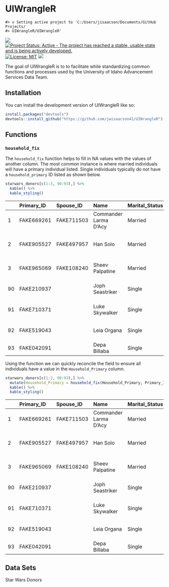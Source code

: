 
<!-- README.md is generated from README.Rmd. Please edit that file -->

# UIWrangleR

<!-- badges: start -->

    #> v Setting active project to 'C:/Users/jisaacson/Documents/GitHub Projects/
    #> UIWrangleR/UIWrangleR'

[![](https://img.shields.io/badge/lifecycle-stable-brightgreen.svg)](https://lifecycle.r-lib.org/articles/stages.html#stable)
[![Project Status: Active - The project has reached a stable, usable
state and is being actively
developed.](https://www.repostatus.org/badges/latest/active.svg)](https://www.repostatus.org/#active)
[![License:
MIT](https://img.shields.io/badge/license-MIT-blue.svg)](https://cran.r-project.org/web/licenses/MIT)
[![](https://img.shields.io/github/last-commit/jwisaacson41/UIWrangleR.svg)](https://github.com/jwisaacson41/UIWrangleR/commits/master)
<!-- badges: end -->

The goal of UIWrangleR is to to facilitate while standardizing common
functions and processes used by the University of Idaho Advancement
Services Data Team.

## Installation

You can install the development version of UIWrangleR like so:

``` r
install.packages("devtools")
devtools::install_github("https://github.com/jwisaacson41/UIWrangleR")
```

## Functions

### `household_fix`

The `household_fix` function helps to fill in NA values with the values
of another column. The most common instance is where married individuals
will have a primary individual listed. Single individuals typically do
not have a `household_primary` ID listed as shown below.

``` r
starwars_donors[c(1:3, 90:93),] %>%
  kable() %>%
  kable_styling()
```

<table class="table" style="margin-left: auto; margin-right: auto;">
<thead>
<tr>
<th style="text-align:left;">
</th>
<th style="text-align:left;">
Primary_ID
</th>
<th style="text-align:left;">
Spouse_ID
</th>
<th style="text-align:left;">
Name
</th>
<th style="text-align:left;">
Marital_Status
</th>
<th style="text-align:left;">
Address
</th>
<th style="text-align:right;">
Giving
</th>
<th style="text-align:left;">
Household_Primary
</th>
</tr>
</thead>
<tbody>
<tr>
<td style="text-align:left;">
1
</td>
<td style="text-align:left;">
FAKE669261
</td>
<td style="text-align:left;">
FAKE711503
</td>
<td style="text-align:left;">
Commander Larma D’Acy
</td>
<td style="text-align:left;">
Married
</td>
<td style="text-align:left;">
6250 Han Solo Street
</td>
<td style="text-align:right;">
2118.36
</td>
<td style="text-align:left;">
FAKE669261
</td>
</tr>
<tr>
<td style="text-align:left;">
2
</td>
<td style="text-align:left;">
FAKE905527
</td>
<td style="text-align:left;">
FAKE497957
</td>
<td style="text-align:left;">
Han Solo
</td>
<td style="text-align:left;">
Married
</td>
<td style="text-align:left;">
860 Clone Wars Court
</td>
<td style="text-align:right;">
3737.67
</td>
<td style="text-align:left;">
FAKE905527
</td>
</tr>
<tr>
<td style="text-align:left;">
3
</td>
<td style="text-align:left;">
FAKE965069
</td>
<td style="text-align:left;">
FAKE108240
</td>
<td style="text-align:left;">
Sheev Palpatine
</td>
<td style="text-align:left;">
Married
</td>
<td style="text-align:left;">
2328 Separatist Lane
</td>
<td style="text-align:right;">
3630.90
</td>
<td style="text-align:left;">
FAKE965069
</td>
</tr>
<tr>
<td style="text-align:left;">
90
</td>
<td style="text-align:left;">
FAKE210937
</td>
<td style="text-align:left;">
</td>
<td style="text-align:left;">
Joph Seastriker
</td>
<td style="text-align:left;">
Single
</td>
<td style="text-align:left;">
8051 Podracing Court
</td>
<td style="text-align:right;">
5120.75
</td>
<td style="text-align:left;">
NA
</td>
</tr>
<tr>
<td style="text-align:left;">
91
</td>
<td style="text-align:left;">
FAKE710371
</td>
<td style="text-align:left;">
</td>
<td style="text-align:left;">
Luke Skywalker
</td>
<td style="text-align:left;">
Single
</td>
<td style="text-align:left;">
2304 Jar Jar Binks Boulevard
</td>
<td style="text-align:right;">
1217.97
</td>
<td style="text-align:left;">
NA
</td>
</tr>
<tr>
<td style="text-align:left;">
92
</td>
<td style="text-align:left;">
FAKE519043
</td>
<td style="text-align:left;">
</td>
<td style="text-align:left;">
Leia Organa
</td>
<td style="text-align:left;">
Single
</td>
<td style="text-align:left;">
310 Knight Lane
</td>
<td style="text-align:right;">
5325.40
</td>
<td style="text-align:left;">
NA
</td>
</tr>
<tr>
<td style="text-align:left;">
93
</td>
<td style="text-align:left;">
FAKE042091
</td>
<td style="text-align:left;">
</td>
<td style="text-align:left;">
Depa Billaba
</td>
<td style="text-align:left;">
Single
</td>
<td style="text-align:left;">
529 Hutt Court
</td>
<td style="text-align:right;">
2431.44
</td>
<td style="text-align:left;">
NA
</td>
</tr>
</tbody>
</table>

Using the function we can quickly reconcile the field to ensure all
individuals have a value in the `Household_Primary` column.

``` r
starwars_donors[c(1:3, 90:93),] %>%
  mutate(Household_Primary = household_fix(Household_Primary, Primary_ID)) %>%
  kable() %>%
  kable_styling()
```

<table class="table" style="margin-left: auto; margin-right: auto;">
<thead>
<tr>
<th style="text-align:left;">
</th>
<th style="text-align:left;">
Primary_ID
</th>
<th style="text-align:left;">
Spouse_ID
</th>
<th style="text-align:left;">
Name
</th>
<th style="text-align:left;">
Marital_Status
</th>
<th style="text-align:left;">
Address
</th>
<th style="text-align:right;">
Giving
</th>
<th style="text-align:left;">
Household_Primary
</th>
</tr>
</thead>
<tbody>
<tr>
<td style="text-align:left;">
1
</td>
<td style="text-align:left;">
FAKE669261
</td>
<td style="text-align:left;">
FAKE711503
</td>
<td style="text-align:left;">
Commander Larma D’Acy
</td>
<td style="text-align:left;">
Married
</td>
<td style="text-align:left;">
6250 Han Solo Street
</td>
<td style="text-align:right;">
2118.36
</td>
<td style="text-align:left;">
FAKE669261
</td>
</tr>
<tr>
<td style="text-align:left;">
2
</td>
<td style="text-align:left;">
FAKE905527
</td>
<td style="text-align:left;">
FAKE497957
</td>
<td style="text-align:left;">
Han Solo
</td>
<td style="text-align:left;">
Married
</td>
<td style="text-align:left;">
860 Clone Wars Court
</td>
<td style="text-align:right;">
3737.67
</td>
<td style="text-align:left;">
FAKE905527
</td>
</tr>
<tr>
<td style="text-align:left;">
3
</td>
<td style="text-align:left;">
FAKE965069
</td>
<td style="text-align:left;">
FAKE108240
</td>
<td style="text-align:left;">
Sheev Palpatine
</td>
<td style="text-align:left;">
Married
</td>
<td style="text-align:left;">
2328 Separatist Lane
</td>
<td style="text-align:right;">
3630.90
</td>
<td style="text-align:left;">
FAKE965069
</td>
</tr>
<tr>
<td style="text-align:left;">
90
</td>
<td style="text-align:left;">
FAKE210937
</td>
<td style="text-align:left;">
</td>
<td style="text-align:left;">
Joph Seastriker
</td>
<td style="text-align:left;">
Single
</td>
<td style="text-align:left;">
8051 Podracing Court
</td>
<td style="text-align:right;">
5120.75
</td>
<td style="text-align:left;">
FAKE210937
</td>
</tr>
<tr>
<td style="text-align:left;">
91
</td>
<td style="text-align:left;">
FAKE710371
</td>
<td style="text-align:left;">
</td>
<td style="text-align:left;">
Luke Skywalker
</td>
<td style="text-align:left;">
Single
</td>
<td style="text-align:left;">
2304 Jar Jar Binks Boulevard
</td>
<td style="text-align:right;">
1217.97
</td>
<td style="text-align:left;">
FAKE710371
</td>
</tr>
<tr>
<td style="text-align:left;">
92
</td>
<td style="text-align:left;">
FAKE519043
</td>
<td style="text-align:left;">
</td>
<td style="text-align:left;">
Leia Organa
</td>
<td style="text-align:left;">
Single
</td>
<td style="text-align:left;">
310 Knight Lane
</td>
<td style="text-align:right;">
5325.40
</td>
<td style="text-align:left;">
FAKE519043
</td>
</tr>
<tr>
<td style="text-align:left;">
93
</td>
<td style="text-align:left;">
FAKE042091
</td>
<td style="text-align:left;">
</td>
<td style="text-align:left;">
Depa Billaba
</td>
<td style="text-align:left;">
Single
</td>
<td style="text-align:left;">
529 Hutt Court
</td>
<td style="text-align:right;">
2431.44
</td>
<td style="text-align:left;">
FAKE042091
</td>
</tr>
</tbody>
</table>

## Data Sets

Star Wars Donors
